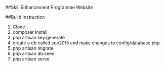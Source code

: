 ##Skill Enhancement Programme Website

##Build Instruction
1. Clone<br>
2. composer install<br>
3. php artisan key:generate<br>
4. create a db called sep2015 and make changes to config/database.php<br>
5. php artisan migrate<br>
6. php artisan db:seed<br>
7. php artisan serve<br>
